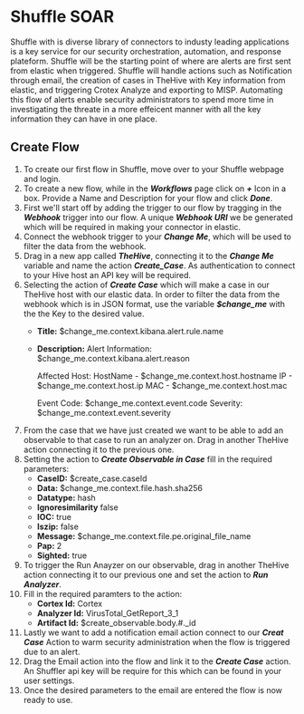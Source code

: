 # Shuffle SOAR
Shuffle with is diverse library of connectors to industy leading applications is a key service for our security orchestration, automation, and response plateform. 
Shuffle will be the starting point of where are alerts are first sent from elastic when triggered. Shuffle will handle actions such as Notification through email, 
the creation of cases in TheHive with Key information from elastic, and triggering Crotex Analyze and exporting to MISP. Automating this flow of alerts enable security
administrators to spend more time in investigating the threate in a more effeicent manner with all the key information they can have in one place.

## Create Flow
1. To create our first flow in Shuffle, move over to your Shuffle webpage and login.
2. To create a new flow, while in the ***Workflows*** page click on ***+*** Icon in a box. Provide a Name and Description for your flow and click ***Done***.
3. First we'll start off by adding the trigger to our flow by tragging in the ***Webhook*** trigger into our flow. A unique ***Webhook URI*** we be generated which will be required in making your connector in elastic.
5. Connect the webhook trigger to your ***Change Me***, which will be used to filter the data from the webhook.
6. Drag in a new app called ***TheHive***, connecting it to the ***Change Me*** variable and name the action ***Create_Case***. As authentication to connect to your Hive host an API key will be required.
7. Selecting the action of ***Create Case*** which will make a case in our TheHive host with our elastic data. In order to filter the data from the webhook which is in JSON format,
use the variable ***$change_me*** with the the Key to the desired value.
     - **Title:** $change_me.context.kibana.alert.rule.name
     - **Description:** Alert Information:
        $change_me.context.kibana.alert.reason
        
        Affected Host:
          HostName - $change_me.context.host.hostname
          IP - $change_me.context.host.ip
          MAC - $change_me.context.host.mac
        
        Event Code: $change_me.context.event.code
        Severity: $change_me.context.event.severity
8. From the case that we have just created we want to be able to add an observable to that case to run an analyzer on. Drag in another TheHive action connecting it to the previous one.
9. Setting the action to ***Create Observable in Case*** fill in the required parameters:
    - **CaseID:** $create_case.caseId
    - **Data:** $change_me.context.file.hash.sha256
    - **Datatype:** hash
    - **Ignoresimilarity** false
    - **IOC:** true
    - **Iszip:** false
    - **Message:** $change_me.context.file.pe.original_file_name
    - **Pap:** 2
    - **Sighted:** true
10. To trigger the Run Anayzer on our observable, drag in another TheHive action connecting it to our previous one and set the action to ***Run Analyzer***.
11. Fill in the required paramters to the action:
    - **Cortex Id:** Cortex
    - **Analyzer Id:** VirusTotal_GetReport_3_1
    - **Artifact Id:** $create_observable.body.#._id
12. Lastly we want to add a notification email action connect to our ***Creat Case*** Action to warm security administration when the flow is triggered due to an alert.
13. Drag the Email action into the flow and link it to the ***Create Case*** action. An Shuffler api key will be require for this which can be found in your user settings.
14. Once the desired parameters to the email are entered the flow is now ready to use.
